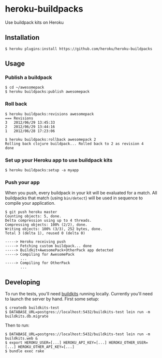 # heroku-buildpacks

Use buildpack kits on Heroku

## Installation

    $ heroku plugins:install https://github.com/heroku/heroku-buildpacks

## Usage

### Publish a buildpack

	$ cd ~/awesomepack
	$ heroku buildpacks:publish awesomepack

### Roll back

    $ heroku buildpacks:revisions awesomepack
    === Revisions
    3   2012/06/29 13:45:33
    2   2012/06/29 13:44:16
    1   2012/06/28 17:23:06

    $ heroku buildpacks:rollback awesomepack 2
    Rolling back clojure buildpack... Rolled back to 2 as revision 4
    done

### Set up your Heroku app to use buildpack kits

	$ heroku buildpacks:setup -a myapp

### Push your app

When you push, every buildpack in your kit will be evaluated for a match. All buildpacks that match (using `bin/detect`) will be used in sequence to compile your application.

	$ git push heroku master
	Counting objects: 5, done.
	Delta compression using up to 4 threads.
	Compressing objects: 100% (2/2), done.
	Writing objects: 100% (3/3), 252 bytes, done.
	Total 3 (delta 1), reused 0 (delta 0)

	-----> Heroku receiving push
	-----> Fetching custom buildpack... done
	-----> Buildkit+AwesomePack+OtherPack app detected
	-----> Compiling for AwesomePack
	       ...
	-----> Compiling for OtherPack
	       ...

## Developing

To run the tests, you'll need
[buildkits](https://github.com/heroku/buildkits) running locally.
Currently you'll need to launch the server by hand. First some setup:

    $ createdb buildkits-test
    $ DATABASE_URL=postgres://localhost:5432/buildkits-test lein run -m buildkits.db.migrate

Then to run:

    $ DATABASE_URL=postgres://localhost:5432/buildkits-test lein run -m buildkits.web &
    $ export HEROKU_USER=[...] HEROKU_API_KEY=[...] HEROKU_OTHER_USER=[...] HEROKU_OTHER_API_KEY=[...]
    $ bundle exec rake
